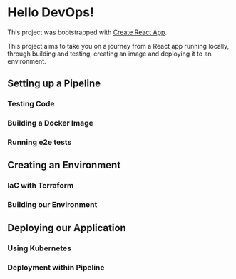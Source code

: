 # Hello DevOps!

This project was bootstrapped with [Create React App](https://github.com/facebook/create-react-app).

This project aims to take you on a journey from a React app running locally, through building and testing, creating an image and deploying it to an environment.

## Setting up a Pipeline

### Testing Code

### Building a Docker Image

### Running e2e tests

## Creating an Environment

### IaC with Terraform

### Building our Environment

## Deploying our Application

### Using Kubernetes

### Deployment within Pipeline

